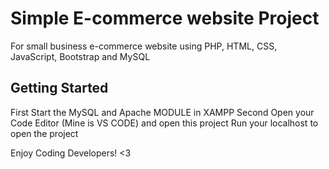# Simple E-commerce website Project

For small business e-commerce website using PHP, HTML, CSS, JavaScript, Bootstrap and MySQL

## Getting Started

First Start the MySQL and Apache MODULE in XAMPP
Second Open your Code Editor (Mine is VS CODE) and open this project
Run your localhost to open the project

Enjoy Coding Developers! <3